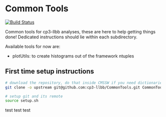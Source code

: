# Common Tools

[![Build Status](https://travis-ci.org/cp3-llbb/CommonTools.svg)](https://travis-ci.org/cp3-llbb/CommonTools)

Common tools for cp3-llbb analyses, these are here to help getting things done! Dedicated instructions should lie within each subdirectory.

Available tools for now are:
  * plotUtils: to create histograms out of the framework ntuples

## First time setup instructions

```bash
# download the repository, do that inside CMSSW if you need dictionaries
git clone -o upstream git@github.com:cp3-llbb/CommonTools.git CommonTools

# setup git and its remote
source setup.sh
```

test test test
